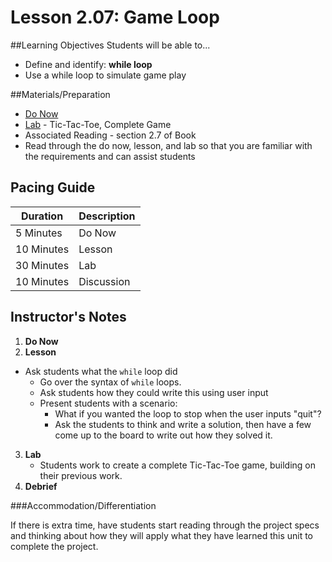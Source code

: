 # Lesson 2.07: Game Loop

##Learning Objectives
Students will be able to... 
* Define and identify: **while loop**
* Use a while loop to simulate game play

##Materials/Preparation
* [Do Now]
* [Lab] - Tic-Tac-Toe, Complete Game
* Associated Reading - section 2.7 of Book
* Read through the do now, lesson, and lab so that you are familiar with the requirements and can assist students

## Pacing Guide
| **Duration**   | **Description** |
| ---------- | ----------- |
| 5 Minutes  | Do Now      |
| 10 Minutes | Lesson      |
| 30 Minutes | Lab         |
| 10 Minutes | Discussion  |

## Instructor's Notes
1. **Do Now**
2. **Lesson**
  * Ask students what the `while` loop did
    * Go over the syntax of `while` loops.
    * Ask students how they could write this using user input
    * Present students with a scenario: 
        * What if you wanted the loop to stop when the user inputs "quit"? 
        * Ask the students to think and write a solution, then have a few come up to the board to write out how they solved it.
3. **Lab**
    * Students work to create a complete Tic-Tac-Toe game, building on their previous work.
4. **Debrief**

###Accommodation/Differentiation

If there is extra time, have students start reading through the project specs and thinking about how they will apply what they have learned this unit to complete the project.
  
[Do Now]:do_now.md
[Lab]:lab.md